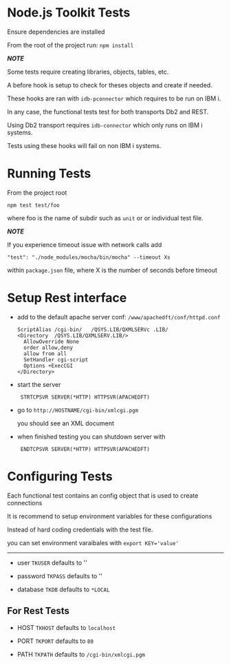 # Node.js Toolkit Tests

Ensure dependencies are installed

From the root of the project run: `npm install`

***NOTE***

Some tests require creating libraries, objects, tables, etc. 

A before hook is setup to check for theses objects and create if needed.

These hooks are ran with `idb-pconnector` which requires to be run on IBM i.

In any case, the functional tests test for both transports Db2 and REST.

Using Db2 transport requires `idb-connector` which only runs on IBM i systems.

Tests using these hooks will fail on non IBM i systems.

# Running Tests

From the project root

`npm test test/foo`

where foo is the name of subdir such as `unit` or or individual test file.

***NOTE***

If you experience timeout issue with network calls add

`"test": "./node_modules/mocha/bin/mocha" --timeout Xs `

within `package.json` file, where X is the number of seconds before timeout

# Setup Rest interface

- add to the default apache server conf: `/www/apachedft/conf/httpd.conf`

    ```
    ScriptAlias /cgi-bin/   /QSYS.LIB/QXMLSERVc .LIB/
    <Directory  /QSYS.LIB/QXMLSERV.LIB/>
      AllowOverride None
      order allow,deny
      allow from all
      SetHandler cgi-script
      Options +ExecCGI
    </Directory>

    ```

- start the server

     ` STRTCPSVR SERVER(*HTTP) HTTPSVR(APACHEDFT)`

- go to `http://HOSTNAME/cgi-bin/xmlcgi.pgm`

    you should see an XML document

- when finished testing you can shutdown server with

    ` ENDTCPSVR SERVER(*HTTP) HTTPSVR(APACHEDFT)`


# Configuring Tests
Each functional test contains an config object that is used to create connections

It is recommend to setup environment variables for these configurations

Instead of hard coding credentials with the test file.

you can set environment varaibales with `export KEY='value'`

---
- user `TKUSER` defaults to ''

- password `TKPASS` defaults to ''

- database `TKDB` defaults to `*LOCAL`

For Rest Tests
---
- HOST `TKHOST` defaults to `localhost`

- PORT `TKPORT` defaults to `80`

- PATH `TKPATH` defaults to `/cgi-bin/xmlcgi.pgm`

